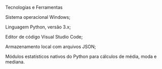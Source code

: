 Tecnologias e Ferramentas

Sistema operacional Windows;

Linguagem Python, versão 3.x;

Editor de código Visual Studio Code;

Armazenamento local com arquivos JSON;

Módulos estatísticos nativos do Python para cálculos de média, moda e mediana.
